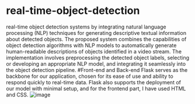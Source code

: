 # real-time-object-detection
real-time object detection systems by integrating natural language processing (NLP) techniques for generating descriptive textual information about detected objects. The proposed system combines the capabilities of object detection algorithms with NLP models to automatically generate human-readable descriptions of objects identified in a video stream. The implementation involves preprocessing the detected object labels, selecting or developing an appropriate NLP model, and integrating it seamlessly into the object detection pipeline.
#Front-end and Back-end
Flask serves as the backbone for our application, chosen for its ease of use and ability to respond quickly to real-time data. Flask also supports the deployment of our model with minimal setup, and for the frontend part, I have used HTML and CSS.
![image](https://github.com/saishankar912/real-time-object-detection/assets/154368009/58588a76-ed13-4291-822d-5ae290d610fa)
